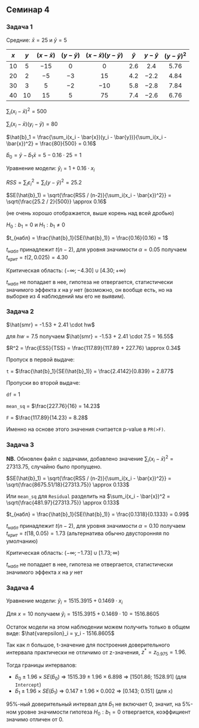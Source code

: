 ## Семинар 4

### Задача 1

Средние: $\bar{x}=25$ и $\bar{y}=5$

| $x$ | $y$ | $(x-\bar{x})$ | $(y-\bar{y})$ | $(x-\bar{x})(y-\bar{y})$ | $\hat{y}$ | $y-\hat{y}$ | $(y-\hat{y})^2$ |
|:---:|:---:|:-------------:|:-------------:|:-------------:| :-------------:| :---------:| :---------:| 
|  10 |  5 |       $-15$      |       0      | 0 | 2.6 | 2.4 | 5.76
|  20 |  2 |      $-5$     |     $-3$     | 15 | 4.2 | $-2.2$ | 4.84
|  30 |  3 |     5     |     $-2$     | $-10$ | 5.8 | $-2.8$ | 7.84 
|  40 |  10 |       15       |       5      | 75 | 7.4 | $-2.6$ | 6.76

$\sum_i(x_i - \bar{x})^2 = 500$

$\sum_i(x_i - \bar{x})(y_i - \bar{y}) = 80$

$\hat{b}_1 = \frac{\sum_i(x_i - \bar{x})(y_i - \bar{y})}{\sum_i(x_i - \bar{x})^2} = \frac{80}{500} = 0.16$

$\hat{b}_0 = \bar{y} - \hat{b}_1\bar{x} = 5 - 0.16 \cdot 25 = 1$

Уравнение модели: $\hat{y}_i = 1 + 0.16 \cdot x_i$

$RSS = \sum_i\varepsilon_i^2 = \sum_i(y-\hat{y})^2 = 25.2$

$SE(\hat{b}_1) = \sqrt{\frac{RSS / (n-2)}{\sum_i(x_i - \bar{x})^2}} = \sqrt{\frac{25.2 / 2}{500}} \approx 0.16$ 

(не очень хорошо отображается, выше корень над всей дробью)

$H_0: b_1 = 0$ и $H_1: b_1 \ne 0$

$t_{набл} = \frac{\hat{b}_1}{SE(\hat{b}_1)} = \frac{0.16}{0.16} = 1$

$t_{набл}$ принадлежит $t(n - 2)$, для уровня значимости $\alpha = 0.05$ получаем $t_{крит} = t(2, 0.025) = 4.30$

Критическая область: $(-\infty; -4.30] \cup [4.30; +\infty)$

$t_{набл}$ не попадает в нее, гипотеза не отвергается, 
статистически значимого эффекта $x$ на $y$ нет (возможно, он вообще есть, но на выборке из 4 наблюдений мы его не выявим).

### Задача 2

$\hat{smr} = -1.53 + 2.41 \cdot hw$

для $hw = 7.5$ получаем $\hat{smr} = -1.53 + 2.41 \cdot 7.5 = 16.55$

$R^2 = \frac{ESS}{TSS} = \frac{117.89}{117.89 + 227.76} \approx 0.34$

Пропуск в первой выдаче: 

`t` = $\frac{\hat{b}_1}{SE(\hat{b}_1)} = \frac{2.4142}{0.839} = 2.877$

Пропуски во второй выдаче:

`df` = 1

`mean_sq` = $\frac{227.76}{16} = 14.23$

`F` = $\frac{117.89}{14.23} = 8.28$

Именно на основе этого значения считается p-value в `PR(>F)`.

### Задача 3

**NB.** Обновлен файл с задачами, добавлено значение $\sum_i(x_i - \bar{x})^2 = 27313.75$, случайно было пропущено.

$SE(\hat{b}_1) = \sqrt{\frac{RSS / (n-2)}{\sum_i(x_i - \bar{x})^2}} = \sqrt{\frac{8675.51/18}{27313.75}} \approx 0.133$ 

Или `mean_sq` для `Residual` разделить на $\sum_i(x_i - \bar{x})^2 = \sqrt{\frac{481.97}{27313.75}} \approx 0.133$

$t_{набл} = \frac{\hat{b}_1}{SE(\hat{b}_1)} = \frac{0.1318}{0.1333} = 0.99$

$t_{набл}$ принадлежит $t(n - 2)$, для уровня значимости $\alpha = 0.10$ получаем $t_{крит} = t(18, 0.05) = 1.73$ (альтернатива обычно двусторонняя по умолчанию)

Критическая область: $(-\infty; -1.73] \cup [1.73; \infty)$

$t_{набл}$ не попадает в нее, гипотеза не отвергается, 
статистически значимого эффекта $x$ на $y$ нет

### Задача 4

Уравнение модели: $\hat{y}_i = 1515.3915 + 0.1469 \cdot x_i$

Для $x=10$ получаем $\hat{y}_i = 1515.3915 + 0.1469 \cdot 10 = 1516.8605$

Остаток модели на этом наблюдении можем получить только в общем виде: $\hat{varepsilon}_i = y_i - 1516.8605$

Так как $n$ большое, t-значение для построения доверительного интервала практически не отличимо от z-значения, $z^* = z_{0.975} = 1.96$. 

Тогда границы интервалов: 

* $\hat{b}_0 \pm 1.96 \times SE(\hat{b}_0)$ $\Rightarrow$ $1515.39 \pm 1.96 \times 6.898$ $\Rightarrow$  [1501.86; 1528.91] (для `Intercept`)
* $\hat{b}_1 \pm 1.96 \times SE(\hat{b}_1)$ $\Rightarrow$ $0.147 \pm 1.96 \times 0.002$ $\Rightarrow$ [0.143; 0.151] (для `x`)

95%-ный доверительный интервал для $\hat{b}_1$ не включает 0, значит, на 5%-ном уровне значимости гипотеза $H_0: b_1 = 0$ отвергается, коэффициент значимо отличен от 0.









